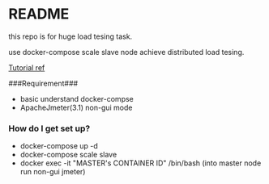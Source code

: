 # README #

this repo is for huge load tesing task.

use docker-compose scale slave node achieve distributed load tesing.


[Tutorial ref](http://www.testautomationguru.com/jmeter-scaling-out-load-servers-using-docker-compose-in-distributed-load-testing/)

###Requirement###

* basic understand docker-compse
* ApacheJmeter(3.1) non-gui mode


### How do I get set up? ###

* docker-compose up -d
* docker-compose scale slave
* docker exec -it "MASTER's CONTAINER ID" /bin/bash (into master node run non-gui jmeter)
